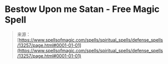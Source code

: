 <!--yml
category: 未分类
date: 2024-06-12 18:51:40
-->

# Bestow Upon me Satan - Free Magic Spell

> 来源：[https://www.spellsofmagic.com/spells/spiritual_spells/defense_spells/13257/page.html#0001-01-01](https://www.spellsofmagic.com/spells/spiritual_spells/defense_spells/13257/page.html#0001-01-01)